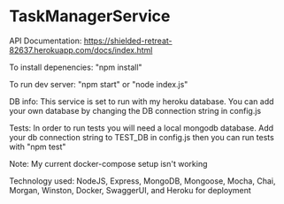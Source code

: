 # TaskManagerService
API Documentation: https://shielded-retreat-82637.herokuapp.com/docs/index.html

To install depenencies: "npm install"

To run dev server: "npm start" or "node index.js"

DB info:
This service is set to run with my heroku database. You can add your own database by changing the DB connection string in config.js

Tests:
In order to run tests you will need a local mongodb database. Add your db connection string to TEST_DB in config.js then you can run tests with "npm test"

Note: My current docker-compose setup isn't working

Technology used: NodeJS, Express, MongoDB, Mongoose, Mocha, Chai, Morgan, Winston, Docker, SwaggerUI, and Heroku for deployment